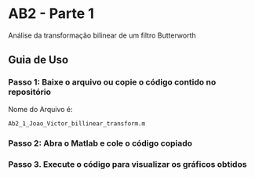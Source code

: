 # AB2 - Parte 1
 Análise da transformação bilinear de um filtro Butterworth

## Guia de Uso

### Passo 1: Baixe o arquivo ou copie o código contido no repositório

   Nome do Arquivo é:
   ```bash
   Ab2_1_Joao_Victor_billinear_transform.m
   ```

### Passo 2: Abra o Matlab e cole o código copiado
  
### Passo 3. Execute o código para visualizar os gráficos obtidos

   
